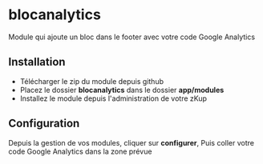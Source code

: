 # blocanalytics

Module qui ajoute un bloc dans le footer avec votre code Google Analytics


## Installation

- Télécharger le zip du module depuis github
- Placez le dossier **blocanalytics** dans le dossier **app/modules**
- Installez le module depuis l'administration de votre zKup


## Configuration

Depuis la gestion de vos modules, cliquer sur **configurer**,
Puis coller votre code Google Analytics dans la zone prévue
